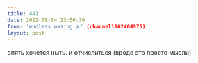 ```yaml
---
title: 441
date: 2022-09-04 23:56:36
from: 'endless шизing ⍼' (channel1162404975)
layout: post
---
```


опять хочется ныть. и отчислиться (вроде это просто мысли)
